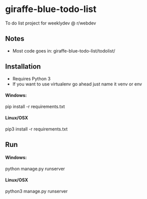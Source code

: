 # giraffe-blue-todo-list
To do list project for weeklydev @ r/webdev

## Notes
* Most code goes in: giraffe-blue-todo-list/todolist/

## Installation
* Requires Python 3
* If you want to use virtualenv go ahead just name it venv or env

#### Windows:
pip install -r requirements.txt

#### Linux/OSX
pip3 install -r requirements.txt

## Run
#### Windows:
python manage.py runserver

#### Linux/OSX
python3 manage.py runserver
